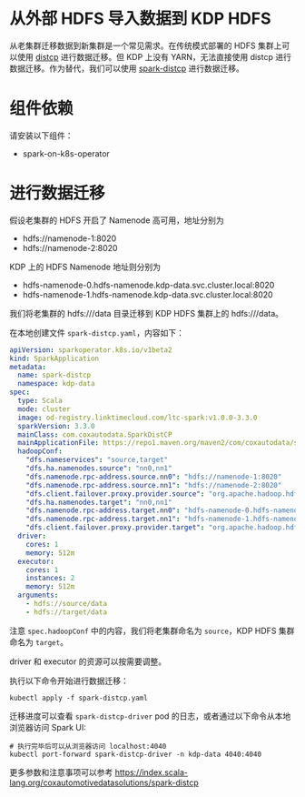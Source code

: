 # 从外部 HDFS 导入数据到 KDP HDFS

从老集群迁移数据到新集群是一个常见需求。在传统模式部署的 HDFS 集群上可以使用 [distcp](https://hadoop.apache.org/docs/current/hadoop-distcp/DistCp.html) 进行数据迁移。但 KDP 上没有 YARN，无法直接使用 distcp 进行数据迁移。作为替代，我们可以使用 [spark-distcp](https://index.scala-lang.org/coxautomotivedatasolutions/spark-distcp) 进行数据迁移。

# 组件依赖

请安装以下组件：

- spark-on-k8s-operator

# 进行数据迁移

假设老集群的 HDFS 开启了 Namenode 高可用，地址分别为

- hdfs://namenode-1:8020
- hdfs://namenode-2:8020

KDP 上的 HDFS Namenode 地址则分别为

- hdfs-namenode-0.hdfs-namenode.kdp-data.svc.cluster.local:8020
- hdfs-namenode-1.hdfs-namenode.kdp-data.svc.cluster.local:8020

我们将老集群的 hdfs:///data 目录迁移到 KDP HDFS 集群上的 hdfs:///data。

在本地创建文件 `spark-distcp.yaml`，内容如下：

```yaml
apiVersion: sparkoperator.k8s.io/v1beta2
kind: SparkApplication
metadata:
  name: spark-distcp
  namespace: kdp-data
spec:
  type: Scala
  mode: cluster
  image: od-registry.linktimecloud.com/ltc-spark:v1.0.0-3.3.0
  sparkVersion: 3.3.0
  mainClass: com.coxautodata.SparkDistCP
  mainApplicationFile: https://repo1.maven.org/maven2/com/coxautodata/spark-distcp_2.12/0.2.5/spark-distcp_2.12-0.2.5-assembly.jar
  hadoopConf:
    "dfs.nameservices": "source,target"
    "dfs.ha.namenodes.source": "nn0,nn1"
    "dfs.namenode.rpc-address.source.nn0": "hdfs://namenode-1:8020"
    "dfs.namenode.rpc-address.source.nn1": "hdfs://namenode-2:8020"
    "dfs.client.failover.proxy.provider.source": "org.apache.hadoop.hdfs.server.namenode.ha.ConfiguredFailoverProxyProvider"
    "dfs.ha.namenodes.target": "nn0,nn1"
    "dfs.namenode.rpc-address.target.nn0": "hdfs-namenode-0.hdfs-namenode.kdp-data.svc.cluster.local:8020"
    "dfs.namenode.rpc-address.target.nn1": "hdfs-namenode-1.hdfs-namenode.kdp-data.svc.cluster.local:8020"
    "dfs.client.failover.proxy.provider.target": "org.apache.hadoop.hdfs.server.namenode.ha.ConfiguredFailoverProxyProvider"
  driver:
    cores: 1
    memory: 512m
  executor:
    cores: 1
    instances: 2
    memory: 512m
  arguments:
    - hdfs://source/data
    - hdfs://target/data
```

注意 `spec.hadoopConf` 中的内容，我们将老集群命名为 `source`，KDP HDFS 集群命名为 `target`。

driver 和 executor 的资源可以按需要调整。

执行以下命令开始进行数据迁移：

```shell
kubectl apply -f spark-distcp.yaml
```

迁移进度可以查看 `spark-distcp-driver` pod 的日志，或者通过以下命令从本地浏览器访问 Spark UI:

```shell
# 执行完毕后可以从浏览器访问 localhost:4040
kubectl port-forward spark-distcp-driver -n kdp-data 4040:4040
```

更多参数和注意事项可以参考 https://index.scala-lang.org/coxautomotivedatasolutions/spark-distcp
